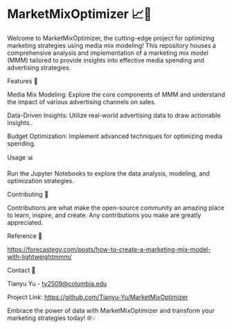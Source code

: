 # MarketMixOptimizer 📈🚀

Welcome to MarketMixOptimizer, the cutting-edge project for optimizing marketing strategies using media mix modeling! This repository houses a comprehensive analysis and implementation of a marketing mix model (MMM) tailored to provide insights into effective media spending and advertising strategies.

Features 🌟

Media Mix Modeling: Explore the core components of MMM and understand the impact of various advertising channels on sales.

Data-Driven Insights: Utilize real-world advertising data to draw actionable insights.

Budget Optimization: Implement advanced techniques for optimizing media spending.

Usage 📊

Run the Jupyter Notebooks to explore the data analysis, modeling, and optimization strategies.

Contributing 🤝

Contributions are what make the open-source community an amazing place to learn, inspire, and create. Any contributions you make are greatly appreciated.

Reference 📝

https://forecastegy.com/posts/how-to-create-a-marketing-mix-model-with-lightweightmmm/

Contact 📧

Tianyu Yu - ty2509@columbia.edu

Project Link: https://github.com/Tianyu-Yu/MarketMixOptimizer

Embrace the power of data with MarketMixOptimizer and transform your marketing strategies today! 🌐💡
